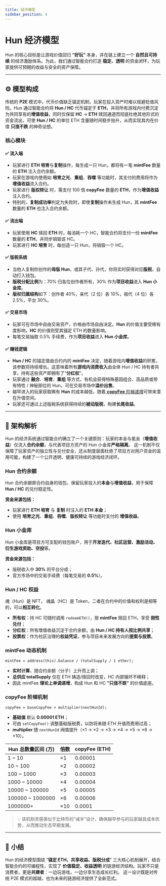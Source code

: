 ```yaml
---
title: 经济模型
sidebar_position: 4
---
```


# Hun 经济模型

Hun 的核心目标是让游戏价值回归 **“好玩”** 本身，并在链上建立一个 **自然且可持续** 的经济激励体系。为此，我们通过智能合约打造 **稳定、透明** 的资金闭环，为玩家提供可预期的收益与安全的资产保障。

---

## ⚙️ 模型构成

传统的 **P2E** 模式中，代币价值缺乏锚定机制，玩家在投入资产时难以规避贬值风险。Hun 通过智能合约将 **Hun / HC** 代币锚定于 **ETH**，并将所有游戏内付费沉淀为共同享有的**增值收益**，同时仅保留 **HC** → **ETH** 赎回通道而彻底杜绝其他形式的资金流出，可使 **Hun / HC** 的单位 ETH 含量随时间稳步抬升，从而实现其内在价值 **只涨不跌** 的神奇设想。

### 核心模块

#### ✅ **流入端**

- 玩家进行 **ETH 培育**与**复制**操作，每生成一只 Hun，都将有一笔 **mintFee** 数量的 **ETH** 注入合约余额。
- 玩家在游戏内使用如 **培育之光**、**重组**、**吞噬** 等功能时，其支付的费用将作为**增值收益**流入合约。
- 玩家进行 **版权转让** 时，需支付 100 倍 **copyFee** 数量的 **ETH**，作为**增值收益**注入合约。
- 特别的，**复制成功率**判定为失败时，即使**复制**操作未生成 Hun，其 **mintFee** 数量的 **ETH** 也注入合约余额。

#### ✅ **流出端**

- 玩家使用 **HC** 赎回 **ETH** 时，每消耗一个 HC，智能合约将支付一份 **mintFee** 数量的 **ETH**，并同步销毁该 HC。
- 玩家进行 **HC 培育** 时，每创造一只 Hun，将销毁一个 HC。

#### ✅ **版税系统**

- 当他人复制你创作的**母版 Hun**，或其子代、孙代，你将实时获得对应**版税**，自动打入钱包。
- **版税分配比例**为：70% 归各位创作者所有，30% 作为**项目收益**进入 **Hun 小金库**。
- **版权归属结构**如下：创作者 40%，亲代（2 位）各 10%，祖代（4 位）各 2.5%，平台 30%。

#### ✅ **交易市场**

- 玩家可在市场中自由交易资产，价格由市场自由决定。**Hun** 的价值主要受稀有度影响，**HC** 的价值则受其锚定 ETH 的数量影响。
- 每笔交易抽取 0.5% 手续费，作为**项目收益**进入 **Hun 小金库**。

#### ✅ **赚钱逻辑**

- **Hun / HC** 的锚定值由合约内的 **mintFee** 决定，随着游戏内**增值收益**的积累，该参数将持续增长。这意味着所有**游戏内消费收入**由全体 Hun / HC 持有者共享，持有这些资产即拥有了“**分红权**”。
- 玩家通过 **融合**、**培育**、**重组** 等方式，有机会获得特殊基因组合、高品质或带有特性 / 神秘部位的 Hun，可在交易市场中**溢价出售**。
- 越早进入的玩家获取稀有 **Hun** 的成本越低，随着[ **copyFee** 阶梯递增](/docs/白皮书/经济模型#copyfee-阶梯机制)可带来潜在升值空间。
- 玩家还可通过上述版税系统获得持续的**被动版税**，构建**长尾收益**。

---

## 🧩 架构解析

Hun 的经济系统通过智能合约确立了一个关键原则：玩家的本金与氪金（**增值收益**）仅流入**合约余额**，与代表项目方资产的 Hun 小金库**严格隔离**。
这一机制不仅保障了玩家资产的独立性与兑付安全，还从制度层面杜绝了项目方对用户资金的滥用可能，构建了一个公开透明、健康可持续的游戏经济闭环。


### Hun 合约余额

Hun 合约余额即合约自身的钱包，保留玩家投入的**本金**与**增值收益**，用于保障 **Hun / HC** 的兑付稳定性。

**资金来源包括：**
- 玩家进行 **ETH 培育** 与 **复制** 时注入的 **ETH 本金**；
- 使用 **培育之光**、**重组**、**吞噬**、**版权转让** 等功能时支付的 **增值收益**。

### Hun 小金库

Hun 小金库是项目方可支配的钱包账户，用于**开发迭代、社区运营、激励活动、衍生游戏资助、空投**等。

**资金来源包括：**
- 版税收入中 **30%** 的平台分成；
- 官方市场中的交易手续费（每笔交易的 **0.5%**）。

### Hun / HC 权益

魂（Hun）是 NFT， 魂晶（HC）是 Token，二者在合约中的价值和权利是相等的，可以**相互转化**。

* **所有权**：持 HC 可随时调用 `redeemETH()`，按 **mintFee** 赎回 ETH，享受 **刚性兑付**；
* **分红权**：所有增值收益沉淀于合约余额，由 **Hun / HC 持有人按比例共享**；
* **投票权**：作为社区治理的**权益凭证**，参与项目未来发展方向的**提案与投票**。


### mintFee 动态机制

```solidity
mintFee = address(this).balance / (totalSupply / 1 ether);
```

* **实时计算**，随合约余额（分子）上升而上调；
* **总供应 totalSupply** 仅在 ETH 铸造/赎回时改变，HC 内部循环不稀释；
* 因此 mintFee **理论上单调递增**，构成 Hun 和 HC **“只涨不跌”** 的价值底座。 

### copyFee 阶梯机制

```solidity
copyFee = baseCopyFee × multiplier(nextHunId);
```

* **基础值** 默认 **0.00001 ETH**；
* 可由 `setCopyFee()` 调整基础版税费，以防将来随 ETH 升值而费用过高；
* **multiplier** 随 `nextHunId` 阀值提升（×1 → ×2 → ×3 → ×4 → ×5 → ×6 → ×10）。

| **Hun 总数量区间 (万)** | **倍数** | **copyFee (ETH)** |
| ----------------- | ------ | ----------------- |
| 1 \~ 10           | ×1     | 0.00001           |
| 10 \~ 100         | ×2     | 0.00002           |
| 100 \~ 1000       | ×3     | 0.00003           |
| 1000 \~ 10000     | ×4     | 0.00004           |
| 10000 \~ 100000   | ×5     | 0.00005           |
| 100000 \~ 1000000 | ×6     | 0.00006           |
| 1000000+          | ×10    | 0.0001            |

> 💡 该机制灵感类似于比特币的“减半”设计，确保越早参与的玩家越具成本优势，从而推动生态早期发展。

---

## 🧠 小结

Hun 的经济模型围绕 “**锚定 ETH、共享收益、版税分成**” 三大核心机制展开，结合智能合约的可编程性，实现了 **价值稳定、收益透明** 的链游经济结构。玩家不只是消费者，更是**共建者**：一边玩游戏，一边分享生态成长红利。
这一设计既是对传统 P2E 模式的超越，也为未来的链游经济提供了全新范式。
